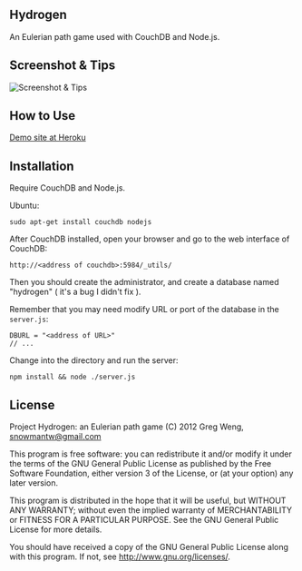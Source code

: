 
## Hydrogen

An Eulerian path game used with CouchDB and Node.js.

## Screenshot & Tips

![Screenshot & Tips](https://raw.github.com/snowmantw/Hydrogen/master/document/introduction/Help.png)


## How to Use

[Demo site at Heroku](http://sharp-ice-3244.herokuapp.com/)

## Installation

Require CouchDB and Node.js.

Ubuntu:

    sudo apt-get install couchdb nodejs

After CouchDB installed, open your browser and go to the web interface of CouchDB:

    http://<address of couchdb>:5984/_utils/

Then you should create the administrator, and create a database named "hydrogen" ( it's a bug I didn't fix ).

Remember that you may need modify URL or port of the database in the `server.js`: 

    DBURL = "<address of URL>"
    // ...

Change into the directory and run the server:

    npm install && node ./server.js

## License

Project Hydrogen: an Eulerian path game (C) 2012 Greg Weng, snowmantw@gmail.com

This program is free software: you can redistribute it and/or modify it under the terms of the GNU General Public License as published by the Free Software Foundation, either version 3 of the License, or (at your option) any later version.

This program is distributed in the hope that it will be useful, but WITHOUT ANY WARRANTY; without even the implied warranty of MERCHANTABILITY or FITNESS FOR A PARTICULAR PURPOSE. See the GNU General Public License for more details.

You should have received a copy of the GNU General Public License along with this program. If not, see http://www.gnu.org/licenses/.
